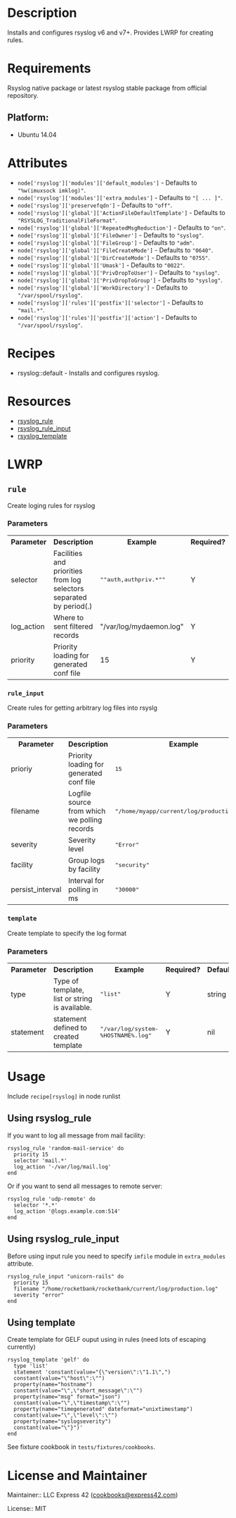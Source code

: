# Description

Installs and configures rsyslog v6 and v7+. Provides LWRP for creating rules.

# Requirements
Rsyslog native package or latest rsyslog stable package from official repository.

## Platform:
* Ubuntu 14.04

# Attributes

* `node['rsyslog']['modules']['default_modules']` -  Defaults to `"%w(imuxsock imklog)"`.
* `node['rsyslog']['modules']['extra_modules']` -  Defaults to `"[ ... ]"`.
* `node['rsyslog']['preservefqdn']` -  Defaults to `"off"`.
* `node['rsyslog']['global']['ActionFileDefaultTemplate']` -  Defaults to `"RSYSLOG_TraditionalFileFormat"`.
* `node['rsyslog']['global']['RepeatedMsgReduction']` -  Defaults to `"on"`.
* `node['rsyslog']['global']['FileOwner']` -  Defaults to `"syslog"`.
* `node['rsyslog']['global']['FileGroup']` -  Defaults to `"adm"`.
* `node['rsyslog']['global']['FileCreateMode']` -  Defaults to `"0640"`.
* `node['rsyslog']['global']['DirCreateMode']` -  Defaults to `"0755"`.
* `node['rsyslog']['global']['Umask']` -  Defaults to `"0022"`.
* `node['rsyslog']['global']['PrivDropToUser']` -  Defaults to `"syslog"`.
* `node['rsyslog']['global']['PrivDropToGroup']` -  Defaults to `"syslog"`.
* `node['rsyslog']['global']['WorkDirectory']` -  Defaults to `"/var/spool/rsyslog"`.
* `node['rsyslog']['rules']['postfix']['selector']` -  Defaults to `"mail.*"`.
* `node['rsyslog']['rules']['postfix']['action']` -  Defaults to `"/var/spool/rsyslog"`.

# Recipes

* rsyslog::default - Installs and configures rsyslog.

# Resources
* [rsyslog_rule](#rsyslog_rule)
* [rsyslog_rule_input](#rsyslog_rule_input)
* [rsyslog_template](#rsyslog_template)

# LWRP

## `rule`
Create loging rules for rsyslog
### Parameters
<table>
<tr>
<th>Parameter</th>
<th>Description</th>
<th>Example</th>
<th>Required?</th>
<th>Default</th>
</tr>
<tr>
<td>selector</td>
<td>Facilities and priorities from log selectors separated by period(.)</td>
<td><tt>""auth,authpriv.*""</tt></td>
<td>Y</td>
<td>nil</td>
</tr>
<tr>
<td>log_action</td>
<td>Where to sent filtered records</td>
<td>"/var/log/mydaemon.log"</td>
<td>Y</td>
<td>nil</td>
</tr>
<tr>
<td>priority</td>
<td>Priority loading for generated conf file</td>
<td>15</td>
<td>Y</td>
<td>20</td>
</tr>
</table>

### `rule_input`
Create rules for getting arbitrary log files into rsyslg
### Parameters
<table>
<tr>
<th>Parameter</th>
<th>Description</th>
<th>Example</th>
<th>Required?</th>
<th>Default</th>
</tr>
<tr>
<td>prioriy</td>
<td>Priority loading for generated conf file</td>
<td><tt>15</tt></td>
<td>Y</td>
<td>20</td>
</tr>
<tr>
<td>filename</td>
<td>Logfile source from which we polling records</td>
<td><tt>"/home/myapp/current/log/production.log"</tt></td>
<td>Y</td>
<td>nil</td>
</tr>
<tr>
<td>severity</td>
<td>Severity level</td>
<td><tt>"Error"</tt></td>
<td>N</td>
<td>Info</td>
</tr>
<tr>
<td>facility</td>
<td>Group logs by facility</td>
<td><tt>"security"</tt></td>
<td>N</td>
<td>daemon</td>
</tr>
<tr>
<td>persist_interval</td>
<td>Interval for polling in ms</td>
<td><tt>"30000"</tt></td>
<td>N</td>
<td>1000</td>
</tr>
</table>

### `template`
Create template to specify the log format 
### Parameters
<table>
<tr>
<th>Parameter</th>
<th>Description</th>
<th>Example</th>
<th>Required?</th>
<th>Default</th>
</tr>
<tr>
<td>type</td>
<td>Type of template, list or string is available.</td>
<td><tt>"list"</tt></td>
<td>Y</td>
<td>string</td>
</tr>
<tr>
<td>statement</td>
<td>statement defined to created template</td>
<td><tt>"/var/log/system-%HOSTNAME%.log"</tt></td>
<td>Y</td>
<td>nil</td>
</tr>
</table>



# Usage

Include `recipe[rsyslog]` in node runlist

## Using rsyslog_rule
If you want to log all message from mail facility:

```
rsyslog_rule 'random-mail-service' do
  priority 15
  selector 'mail.*'
  log_action '-/var/log/mail.log'
end
```

Or if you want to send all messages to remote server:

```
rsyslog_rule 'udp-remote' do
  selector '*.*'
  log_action '@logs.example.com:514'
end
```

## Using rsyslog_rule_input
Before using input rule you need to specify `imfile` module in `extra_modules` attribute.

```
rsyslog_rule_input "unicorn-rails" do
  priority 15
  filename "/home/rocketbank/rocketbank/current/log/production.log"
  severity "error"
end
```

## Using template
Create template for GELF ouput using in rules (need lots of escaping currently)

```
rsyslog_template 'gelf' do
  type 'list'
  statement 'constant(value="{\"version\":\"1.1\",")
  constant(value="\"host\":\"")
  property(name="hostname")
  constant(value="\",\"short_message\":\"")
  property(name="msg" format="json")
  constant(value="\",\"timestamp\":\"")
  property(name="timegenerated" dateformat="unixtimestamp")
  constant(value="\",\"level\":\"")
  property(name="syslogseverity")
  constant(value="\"}")'
end
```

See fixture cookbook in `tests/fixtures/cookbooks`.


# License and Maintainer

Maintainer:: LLC Express 42 (<cookbooks@express42.com>)

License:: MIT
